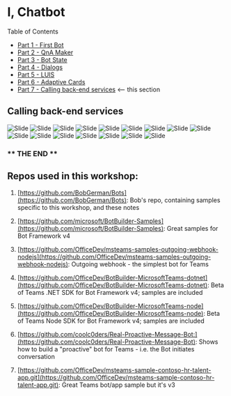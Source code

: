 # I, Chatbot

Table of Contents

* [Part 1 - First Bot](01-FirstBot.md)
* [Part 2 - QnA Maker](02-QnAMaker.md)
* [Part 3 - Bot State](03-State.md)
* [Part 4 - Dialogs](04-Dialogs.md)
* [Part 5 - LUIS](05-LUIS.md)
* [Part 6 - Adaptive Cards](06-AdaptiveCards.md)
* [Part 7 - Calling back-end services](07-CallingServices.md) <-- this section

## Calling back-end services

![Slide](./Slides/Slide58.PNG)
![Slide](./Slides/Slide59.PNG)
![Slide](./Slides/Slide60.PNG)
![Slide](./Slides/Slide61.PNG)
![Slide](./Slides/Slide62.PNG)
![Slide](./Slides/Slide63.PNG)
![Slide](./Slides/Slide64.PNG)
![Slide](./Slides/Slide65.PNG)
![Slide](./Slides/Slide66.PNG)
![Slide](./Slides/Slide67.PNG)
![Slide](./Slides/Slide68.PNG)
![Slide](./Slides/Slide69.PNG)
![Slide](./Slides/Slide70.PNG)
![Slide](./Slides/Slide71.PNG)
![Slide](./Slides/Slide72.PNG)
![Slide](./Slides/Slide73.PNG)


### ** THE END **

## Repos used in this workshop:

1. [https://github.com/BobGerman/Bots](https://github.com/BobGerman/Bots): Bob's repo, containing samples specific to this workshop, and these notes

1. [https://github.com/microsoft/BotBuilder-Samples](https://github.com/microsoft/BotBuilder-Samples): Great samples for Bot Framework v4

1. [https://github.com/OfficeDev/msteams-samples-outgoing-webhook-nodejs](https://github.com/OfficeDev/msteams-samples-outgoing-webhook-nodejs): Outgoing webhook - the simplest bot for Teams

1. [https://github.com/OfficeDev/BotBuilder-MicrosoftTeams-dotnet](https://github.com/OfficeDev/BotBuilder-MicrosoftTeams-dotnet): Beta of Teams .NET SDK for Bot Framework v4; samples are included

1. [https://github.com/OfficeDev/BotBuilder-MicrosoftTeams-node](https://github.com/OfficeDev/BotBuilder-MicrosoftTeams-node): Beta of Teams Node SDK for Bot Framework v4; samples are included

1. [https://github.com/coolc0ders/Real-Proactive-Message-Bot:](https://github.com/coolc0ders/Real-Proactive-Message-Bot): Shows how to build a "proactive" bot for Teams - i.e. the Bot initiates conversation

1. [https://github.com/OfficeDev/msteams-sample-contoso-hr-talent-app.git](https://github.com/OfficeDev/msteams-sample-contoso-hr-talent-app.git): Great Teams bot/app sample but it's v3

